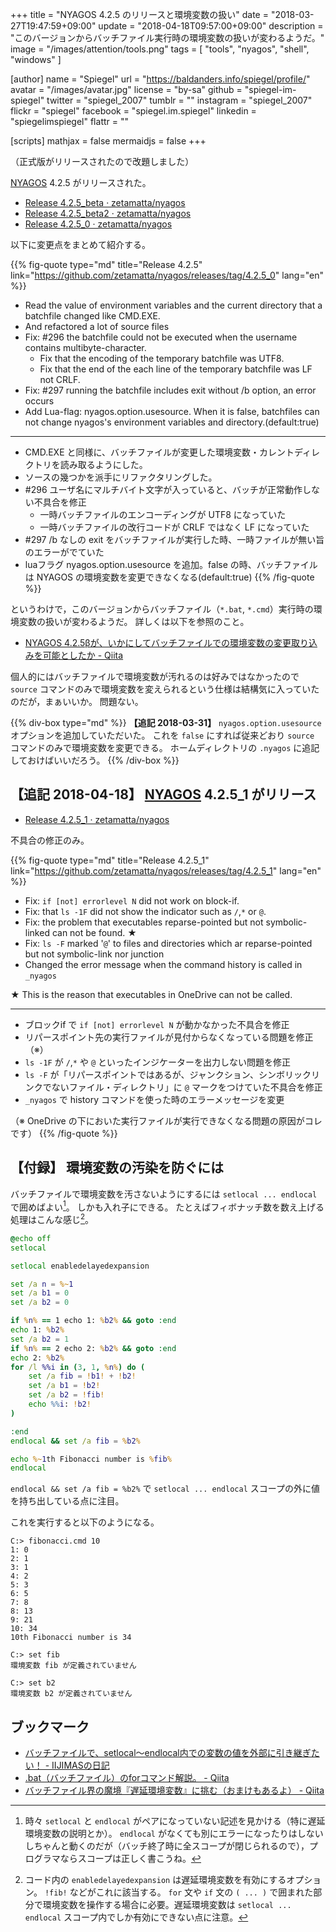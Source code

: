 +++
title = "NYAGOS 4.2.5 のリリースと環境変数の扱い"
date = "2018-03-27T19:47:59+09:00"
update = "2018-04-18T09:57:00+09:00"
description = "このバージョンからバッチファイル実行時の環境変数の扱いが変わるようだ。"
image = "/images/attention/tools.png"
tags  = [ "tools", "nyagos", "shell", "windows" ]

[author]
  name      = "Spiegel"
  url       = "https://baldanders.info/spiegel/profile/"
  avatar    = "/images/avatar.jpg"
  license   = "by-sa"
  github    = "spiegel-im-spiegel"
  twitter   = "spiegel_2007"
  tumblr    = ""
  instagram = "spiegel_2007"
  flickr    = "spiegel"
  facebook  = "spiegel.im.spiegel"
  linkedin  = "spiegelimspiegel"
  flattr    = ""

[scripts]
  mathjax = false
  mermaidjs = false
+++

（正式版がリリースされたので改題しました）

[NYAGOS] 4.2.5 がリリースされた。

- [Release 4.2.5_beta · zetamatta/nyagos](https://github.com/zetamatta/nyagos/releases/tag/4.2.5_beta)
- [Release 4.2.5_beta2 · zetamatta/nyagos](https://github.com/zetamatta/nyagos/releases/tag/4.2.5_beta2)
- [Release 4.2.5_0 · zetamatta/nyagos](https://github.com/zetamatta/nyagos/releases/tag/4.2.5_0)

以下に変更点をまとめて紹介する。

{{% fig-quote type="md" title="Release 4.2.5" link="https://github.com/zetamatta/nyagos/releases/tag/4.2.5_0" lang="en" %}}
- Read the value of environment variables and the current directory that a batchfile changed like CMD.EXE.
- And refactored a lot of source files
- Fix: #296 the batchfile could not be executed when the username contains multibyte-character.
    - Fix that the encoding of the temporary batchfile was UTF8.
    - Fix that the end of the each line of the temporary batchfile was LF not CRLF.
- Fix: #297 running the batchfile includes exit without /b option, an error occurs
- Add Lua-flag: nyagos.option.usesource. When it is false, batchfiles can not change nyagos's environment variables and directory.(default:true)

----

- CMD.EXE と同様に、バッチファイルが変更した環境変数・カレントディレクトリを読み取るようにした。
- ソースの幾つかを派手にリファクタリングした。
- #296 ユーザ名にマルチバイト文字が入っていると、バッチが正常動作しない不具合を修正
    - 一時バッチファイルのエンコーディングが UTF8 になっていた
    - 一時バッチファイルの改行コードが CRLF ではなく LF になっていた
- #297 /b なしの exit をバッチファイルが実行した時、一時ファイルが無い旨のエラーがでていた
- luaフラグ nyagos.option.usesource を追加。false の時、バッチファイルは NYAGOS の環境変数を変更できなくなる(default:true)
{{% /fig-quote %}}

というわけで，このバージョンからバッチファイル（`*.bat`, `*.cmd`）実行時の環境変数の扱いが変わるようだ。
詳しくは以下を参照のこと。

- [NYAGOS 4.2.5βが、いかにしてバッチファイルでの環境変数の変更取り込みを可能としたか - Qiita](https://qiita.com/zetamatta/items/efff93d92ac2150192fb)

個人的にはバッチファイルで環境変数が汚れるのは好みではなかったので `source` コマンドのみで環境変数を変えられるという仕様は結構気に入っていたのだが，まぁいいか。
問題ない。

{{% div-box type="md" %}}
**【追記 2018-03-31】** `nyagos.option.usesource` オプションを追加していただいた。
これを `false` にすれば従来どおり `source` コマンドのみで環境変数を変更できる。
ホームディレクトリの `.nyagos` に追記しておけばいいだろう。
{{% /div-box %}}

## 【追記 2018-04-18】 [NYAGOS] 4.2.5_1 がリリース

- [Release 4.2.5_1 · zetamatta/nyagos](https://github.com/zetamatta/nyagos/releases/tag/4.2.5_1)

不具合の修正のみ。

{{% fig-quote type="md" title="Release 4.2.5_1" link="https://github.com/zetamatta/nyagos/releases/tag/4.2.5_1" lang="en" %}}
- Fix: `if [not] errorlevel N` did not work on block-if.
- Fix: that `ls -1F` did not show the indicator such as `/`,`*` or `@`.
- Fix: the problem that executables reparse-pointed but not symbolic-linked can not be found. ★
- Fix: `ls -F` marked '`@`' to files and directories which ar reparse-pointed but not symbolic-link nor junction
- Changed the error message when the command history is called in `_nyagos`

★ This is the reason that executables in OneDrive can not be called.

----

- ブロックif で `if [not] errorlevel N` が動かなかった不具合を修正
- リパースポイント先の実行ファイルが見付からなくなっている問題を修正（※）
- `ls -1F` が `/`,`*` や `@` といったインジケーターを出力しない問題を修正
- `ls -F` が「リパースポイントではあるが、ジャンクション、シンボリックリンクでないファイル・ディレクトリ」に `@` マークをつけていた不具合を修正
- `_nyagos` で history コマンドを使った時のエラーメッセージを変更

（※ OneDrive の下においた実行ファイルが実行できなくなる問題の原因がコレです）
{{% /fig-quote %}}

## 【付録】 環境変数の汚染を防ぐには

バッチファイルで環境変数を汚さないようにするには `setlocal ... endlocal` で囲めばよい[^sl1]。
しかも入れ子にできる。
たとえばフィボナッチ数を数え上げる処理はこんな感じ[^de1]。

[^sl1]: 時々 `setlocal` と `endlocal` がペアになっていない記述を見かける（特に遅延環境変数の説明とか）。 `endlocal` がなくても別にエラーになったりはしないしちゃんと動くのだが（バッチ終了時に全スコープが閉じられるので），プログラマならスコープは正しく書こうね。
[^de1]: コード内の `enabledelayedexpansion` は遅延環境変数を有効にするオプション。 `!fib!` などがこれに該当する。 `for` 文や `if` 文の `( ... )` で囲まれた部分で環境変数を操作する場合に必要。遅延環境変数は `setlocal ... endlocal` スコープ内でしか有効にできない点に注意。

```bat
@echo off
setlocal

setlocal enabledelayedexpansion

set /a n = %~1
set /a b1 = 0
set /a b2 = 0

if %n% == 1 echo 1: %b2% && goto :end
echo 1: %b2%
set /a b2 = 1
if %n% == 2 echo 2: %b2% && goto :end
echo 2: %b2%
for /l %%i in (3, 1, %n%) do (
    set /a fib = !b1! + !b2!
    set /a b1 = !b2!
    set /a b2 = !fib!
    echo %%i: !b2!
)

:end
endlocal && set /a fib = %b2%

echo %~1th Fibonacci number is %fib%
endlocal 
```

`endlocal && set /a fib = %b2%` で `setlocal ... endlocal` スコープの外に値を持ち出している点に注目。

これを実行すると以下のようになる。

```text
C:> fibonacci.cmd 10
1: 0
2: 1
3: 1
4: 2
5: 3
6: 5
7: 8
8: 13
9: 21
10: 34
10th Fibonacci number is 34

C:> set fib
環境変数 fib が定義されていません

C:> set b2
環境変数 b2 が定義されていません
```

## ブックマーク

- [バッチファイルで、setlocal～endlocal内での変数の値を外部に引き継ぎたい！ - IIJIMASの日記](http://d.hatena.ne.jp/IIJIMAS/20101023/1287772847)
- [.bat（バッチファイル）のforコマンド解説。 - Qiita](https://qiita.com/sawa_tsuka/items/67be34bab1fdf3fb87f9)
- [バッチファイル界の魔境『遅延環境変数』に挑む（おまけもあるよ） - Qiita](https://qiita.com/sawa_tsuka/items/c7c477cacf8c97792e17)

[NYAGOS]: https://github.com/zetamatta/nyagos/ "zetamatta/nyagos: NYAGOS - The hybrid UNIXLike Commandline Shell for Windows"
